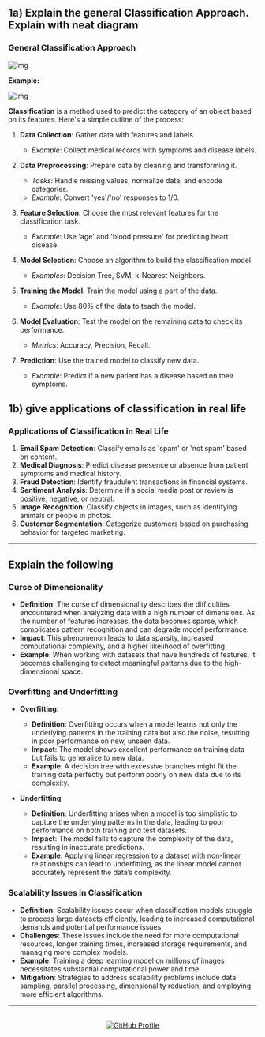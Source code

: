 <!--
  Author: omteja04
  Created on: 10-09-2024 22:07:51
  Description: Unit-3
-->

## 1a) Explain the general Classification Approach. Explain with neat diagram

### General Classification Approach

![Img](https://www.researchgate.net/publication/274393770/figure/fig1/AS:614285579399208@1523468503811/General-approach-for-building-a-classification-model.png)

**Example:**

![img](https://www.researchgate.net/profile/Mohammad-Ashraf-Ottom/publication/323784588/figure/fig4/AS:631597992796197@1527596104393/General-approach-for-building-a-classification-model.png)

**Classification** is a method used to predict the category of an object based on its features. Here's a simple outline of the process:

1. **Data Collection**: Gather data with features and labels.

   - _Example_: Collect medical records with symptoms and disease labels.

2. **Data Preprocessing**: Prepare data by cleaning and transforming it.

   - _Tasks_: Handle missing values, normalize data, and encode categories.
   - _Example_: Convert 'yes'/'no' responses to 1/0.

3. **Feature Selection**: Choose the most relevant features for the classification task.

   - _Example_: Use 'age' and 'blood pressure' for predicting heart disease.

4. **Model Selection**: Choose an algorithm to build the classification model.

   - _Examples_: Decision Tree, SVM, k-Nearest Neighbors.

5. **Training the Model**: Train the model using a part of the data.

   - _Example_: Use 80% of the data to teach the model.

6. **Model Evaluation**: Test the model on the remaining data to check its performance.

   - _Metrics_: Accuracy, Precision, Recall.

7. **Prediction**: Use the trained model to classify new data.
   - _Example_: Predict if a new patient has a disease based on their symptoms.

## 1b) give applications of classification in real life

### Applications of Classification in Real Life

1. **Email Spam Detection**: Classify emails as 'spam' or 'not spam' based on content.
2. **Medical Diagnosis**: Predict disease presence or absence from patient symptoms and medical history.
3. **Fraud Detection**: Identify fraudulent transactions in financial systems.
4. **Sentiment Analysis**: Determine if a social media post or review is positive, negative, or neutral.
5. **Image Recognition**: Classify objects in images, such as identifying animals or people in photos.
6. **Customer Segmentation**: Categorize customers based on purchasing behavior for targeted marketing.

---

## Explain the following

### Curse of Dimensionality

- **Definition**: The curse of dimensionality describes the difficulties encountered when analyzing data with a high number of dimensions. As the number of features increases, the data becomes sparse, which complicates pattern recognition and can degrade model performance.
- **Impact**: This phenomenon leads to data sparsity, increased computational complexity, and a higher likelihood of overfitting.
- **Example**: When working with datasets that have hundreds of features, it becomes challenging to detect meaningful patterns due to the high-dimensional space.

### Overfitting and Underfitting

- **Overfitting**:

  - **Definition**: Overfitting occurs when a model learns not only the underlying patterns in the training data but also the noise, resulting in poor performance on new, unseen data.
  - **Impact**: The model shows excellent performance on training data but fails to generalize to new data.
  - **Example**: A decision tree with excessive branches might fit the training data perfectly but perform poorly on new data due to its complexity.

- **Underfitting**:
  - **Definition**: Underfitting arises when a model is too simplistic to capture the underlying patterns in the data, leading to poor performance on both training and test datasets.
  - **Impact**: The model fails to capture the complexity of the data, resulting in inaccurate predictions.
  - **Example**: Applying linear regression to a dataset with non-linear relationships can lead to underfitting, as the linear model cannot accurately represent the data’s complexity.

### Scalability Issues in Classification

- **Definition**: Scalability issues occur when classification models struggle to process large datasets efficiently, leading to increased computational demands and potential performance issues.
- **Challenges**: These issues include the need for more computational resources, longer training times, increased storage requirements, and managing more complex models.
- **Example**: Training a deep learning model on millions of images necessitates substantial computational power and time.
- **Mitigation**: Strategies to address scalability problems include data sampling, parallel processing, dimensionality reduction, and employing more efficient algorithms.

---

<br>
<div align='center'>
  <a href='https://github.com/omteja04'>
    <img src='https://img.shields.io/badge/GitHub-omteja04-181717?logo=github' alt='GitHub Profile'>
  </a>
</div>
